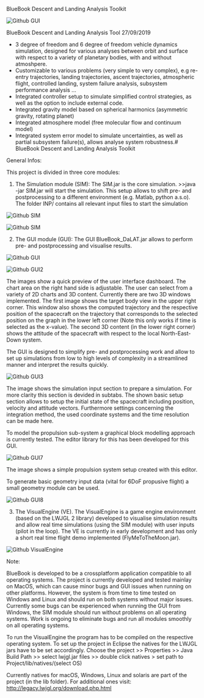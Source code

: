 BlueBook Descent and Landing Analysis Toolkit


![Github GUI](https://raw.githubusercontent.com/maxxonair/BlueBook-Descent-and-Landing-Analysis-Toolkit-DaLAT/master/documentation/INPUT_Documentation/GUIImage.png)

BlueBook Descent and Landing Analysis Tool 
27/09/2019

- 3 degree of freedom and 6 degree of freedom vehicle dynamics simulation, designed for various analyses between orbit and surface with respect to a variety of planetary bodies, with and without atmoshpere. 
- Customizable to various problems (very simple to very complex), e.g re-entry trajectories, landing trajectories, ascent trajectories, atmospheric flight, controlled landing, system failure analysis, subsystem performance analysis ... 
- Integrated controller setup to simulate simplified control strategies, as well as the option to include external code.
- Integrated gravity model based on spherical harmonics (asymmetric gravity, rotating planet)
- Integrated atmosphere model (free molecular flow and continuum model)
- Integrated system error model to simulate uncertainties, as well as partial subsystem failure(s), allows analyse system robustness.# BlueBook Descent and Landing Analysis Toolkit

General Infos:

This project is divided in three core modules:

1) The Simulation module (SIM): The SIM.jar is the core simulation. >>java -jar SIM.jar will start the simulation. This setup allows to shift pre- and postprocessing to a different environment (e.g. Matlab, python a.s.o). The folder INP/ contains all relevant input files to start the simulation

![Github SIM](https://raw.githubusercontent.com/maxxonair/BlueBook-Descent-and-Landing-Analysis-Toolkit-DaLAT/master/documentation/INPUT_Documentation/FlowChart/flowchart.png)

![Github SIM](https://raw.githubusercontent.com/maxxonair/BlueBook-Descent-and-Landing-Analysis-Toolkit-DaLAT/develop/documentation/UML_Diagram.png)

2) The GUI module (GUI): The GUI BlueBook_DaLAT.jar allows to perform pre- and postprocessing and visualise results. 

![Github GUI](https://raw.githubusercontent.com/maxxonair/BlueBook-Descent-and-Landing-Analysis-Toolkit-DaLAT/master/documentation/INPUT_Documentation/GUIImage4.png)

![Github GUI2](https://raw.githubusercontent.com/maxxonair/BlueBook-Descent-and-Landing-Analysis-Toolkit-DaLAT/master/documentation/INPUT_Documentation/GUIImage3.png)

The images show a quick preview of the user interface dashboard. The chart area on the right hand side is adjustable. The user can select from a variety of 2D charts and 3D content. Currently there are two 3D windows implemented. The first image shows the target body view in the upper right corner. This window also shows the computed trajectory and the respective position of the spacecraft on the trajectory that corresponds to the selected position on the graph in the lower left corner (Note this only works if time is selected as the x-value). The second 3D content (in the lower right corner) shows the attitude of the spacecraft with respect to the local North-East-Down system.

The GUI is designed to simplify pre- and postprocessing work and allow to set up simulations from low to high levels of complexity in a streamlined manner and interpret the results quickly. 

![Github GUI3](https://raw.githubusercontent.com/maxxonair/BlueBook-Descent-and-Landing-Analysis-Toolkit-DaLAT/master/documentation/INPUT_Documentation/GUIImage5.png)

The image shows the simulation input section to prepare a simulation. For more clarity this section is devided in subtabs. The shown basic setup section allows to setup the initial state of the spacecraft including position, velocity and attitude  vectors. Furthermore settings concerning the integration method, the used coordinate systems and the time resolution can be made here. 

To model the propulsion sub-system a graphical block modelling approach is currently tested. The editor library for this has been developed for this GUI. 

![Github GUI7](https://raw.githubusercontent.com/maxxonair/BlueBook-Descent-and-Landing-Analysis-Toolkit-DaLAT/master/documentation/INPUT_Documentation/GUIImage7.png)

The image shows a simple propulsion system setup created with this editor. 

To generate basic geometry input data (vital for 6DoF propusive flight) a small geometry module can be used. 

![Github GUI8](https://raw.githubusercontent.com/maxxonair/BlueBook-Descent-and-Landing-Analysis-Toolkit-DaLAT/master/documentation/INPUT_Documentation/GUIImage8.png)

3) The VisualEngine (VE). The VisualEngine is a game engine environment (based on the LWJGL 2 library) developed to visualise simulation results and allow real time simulations (using the SIM module) with user inputs (pilot in the loop). The VE is currently in early development and has only a short real time flight demo implemented (FlyMeToTheMoon.jar). 

![Github VisualEngine](https://raw.githubusercontent.com/maxxonair/BlueBook-Descent-and-Landing-Analysis-Toolkit-DaLAT/master/documentation/INPUT_Documentation/VisualEngine.png)

Note: 

BlueBook is developed to be a crossplatform application compatible to all operating systems. The project is currently developed and tested mainlay on MacOS, which can cause minor bugs and GUI issues when running on other platforms. However, the system is from time to time tested on Windows and Linux and should run on both systems without major issues. Currently some bugs can be experienced when running the GUI from Windows, the SIM module should run without problems on all operating systems. Work is ongoing to eliminate bugs and run all modules smoothly on all operating systems. 

To run the VisualEngine the program has to be compiled on the respective operating system. 
To set up the project in Eclipse the natives for the LWJGL jars have to be set accordingly. 
Choose the project >> Properties >> Java Build Path >> select lwjgl.jar files >> double click natives > set path to Project/lib/natives/(select OS)

Currently natives for macOS, Windows, Linux and solaris are part of the project (in the lib folder). For additional ones visit:
http://legacy.lwjgl.org/download.php.html

